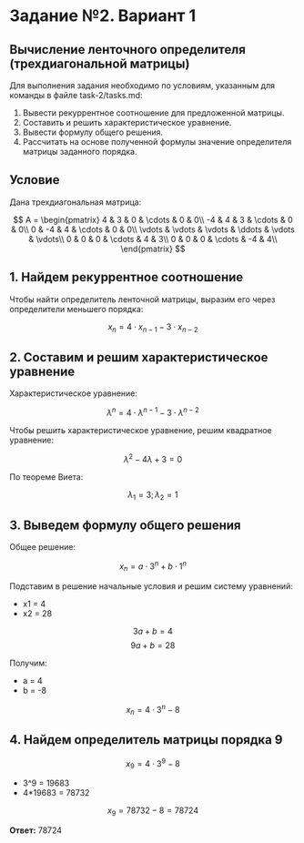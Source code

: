 # Задание №2. Вариант 1
## Вычисление ленточного определителя (трехдиагональной матрицы)
Для выполнения задания необходимо по условиям, указанным для команды в файле task-2/tasks.md:
1. Вывести рекуррентное соотношение для предложенной матрицы.
2. Составить и решить характеристическое уравнение.
3. Вывести формулу общего решения.
4. Рассчитать на основе полученной формулы значение определителя матрицы заданного порядка.

## Условие

Дана трехдиагональная матрица:

$$
A =
\begin{pmatrix}
4 & 3 & 0 & \cdots & 0 & 0\\
-4 & 4 & 3 & \cdots & 0 & 0\\
0 & -4 & 4 & \cdots & 0 & 0\\
\vdots & \vdots & \vdots & \ddots & \vdots & \vdots\\
0 & 0 & 0 & \cdots & 4 & 3\\
0 & 0 & 0 & \cdots & -4 & 4\\
\end{pmatrix}
$$

## 1. Найдем рекуррентное соотношение

Чтобы найти определитель ленточной матрицы, выразим его через определители меньшего порядка:

$$
x_n = 4 \cdot x_{n-1} - 3 \cdot x_{n-2}
$$

## 2. Составим и решим характеристическое уравнение

Характеристическое уравнение:

$$
\lambda^n = 4 \cdot \lambda^{n-1} - 3 \cdot \lambda^{n-2}
$$

Чтобы решить характеристическое уравнение, решим квадратное уравнение:

$$
\lambda^2 - 4\lambda + 3 = 0
$$

По теореме Виета:

$$
\lambda_1 = 3; 
\lambda_2 = 1
$$

## 3. Выведем формулу общего решения

Общее решение:

$$
x_n = a \cdot 3^n + b \cdot 1^n
$$

Подставим в решение начальные условия и решим систему уравнений:

- x1 = 4 
- x2 = 28 

$$
3a + b = 4
$$
$$
9a + b = 28
$$

Получим:

- a = 4 
- b = -8 

$$
x_n = 4 \cdot 3^n - 8
$$

## 4. Найдем определитель матрицы порядка 9
$$
x_9 = 4 \cdot 3^9 - 8
$$

- 3^9 = 19683
- 4*19683 = 78732 

$$
x_9 = 78732 - 8 = 78724
$$

**Ответ:** 78724
